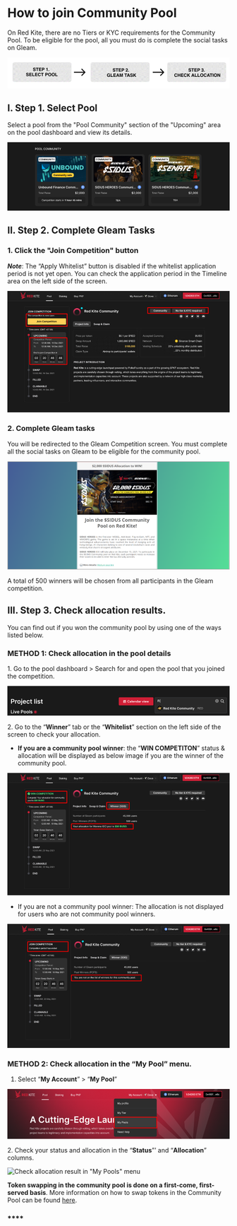 # How to join Community Pool

On Red Kite, there are no Tiers or KYC requirements for the Community Pool. To be eligible for the pool, all you must do is complete the social tasks on Gleam.

![3 steps to join Community Pool](<../.gitbook/assets/image (7).png>)

## **I. Step 1. Select Pool**

Select a pool from the "Pool Community" section of the "Upcoming" area on the pool dashboard and view its details.

![Community Pools](<../.gitbook/assets/image (24).png>)

## **II. Step 2. Complete Gleam Tasks**

### **1. Click the "Join Competition" button**

_**Note**_: The “Apply Whitelist” button is disabled if the whitelist application period is not yet open. You can check the application period in the Timeline area on the left side of the screen.

![Click "Join Competition" to join Community Pool's Gleam Competition](<../.gitbook/assets/image (8).png>)

### **2. Complete Gleam tasks**

You will be redirected to the Gleam Competition screen. You must complete all the social tasks on Gleam to be eligible for the community pool.

![Gleam Competition](<../.gitbook/assets/image (25).png>)

A total of 500 winners will be chosen from all participants in the Gleam competition.

## **III. Step 3. Check allocation results.**&#x20;

You can find out if you won the community pool by using one of the ways listed below.

### **METHOD 1: Check allocation in the pool details**

1\. Go to the pool dashboard > Search for and open the pool that you joined the competition.

![](<../.gitbook/assets/image (1).png>)

2\. Go to the “**Winner**” tab or the “**Whitelist**” section on the left side of the screen to check your allocation.

* **If you are a community pool winner**: the “**WIN COMPETITON**” status & allocation will be displayed as below image if you are the winner of the community pool.

![Community Pool - Win Allocation](../.gitbook/assets/image.png)

* If you are not a community pool winner: The allocation is not displayed for users who are not community pool winners.

![Community Pool - Not win allocation](<../.gitbook/assets/image (27).png>)

### **METHOD 2: Check allocation in the “My Pool” menu.**

1. Select “**My Account**” > “**My Pool**”

![My Account > My Pools](<../.gitbook/assets/image (17).png>)

&#x20; 2\. Check your status and allocation in the “**Status**”’ and “**Allocation**” columns.

![Check allocation result in "My Pools" menu
](<../.gitbook/assets/image (21).png>)

**Token swapping in the community pool is done on a first-come, first-served basis**. More information on how to swap tokens in the Community Pool can be found [here](../swap-and-claim/how-to-swap-tokens.md).

### **** <a href="#method-2-check-allocation-in-the-my-pool-menu." id="method-2-check-allocation-in-the-my-pool-menu."></a>
